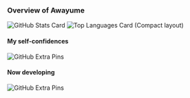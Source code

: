 ### Overview of Awayume
![GitHub Stats Card](https://github-readme-stats.vercel.app/api?username=Awayume&show_icons=true&count_private=true&theme=dark)
![Top Languages Card (Compact layout)](https://github-readme-stats.vercel.app/api/top-langs/?username=Awayume&layout=compact&theme=dark)

#### My self-confidences
![GitHub Extra Pins](https://github-readme-stats.vercel.app/api/pin/?username=Awayume&repo=cfddns&theme=dark)

#### Now developing
![GitHub Extra Pins](https://github-readme-stats.vercel.app/api/pin/?username=Awayume&repo=SSConciliator&theme=dark)

<!--
**Awayume/Awayume** is a ✨ _special_ ✨ repository because its `README.md` (this file) appears on your GitHub profile.

Here are some ideas to get you started:

- 🔭 I’m currently working on ...
- 🌱 I’m currently learning ...
- 👯 I’m looking to collaborate on ...
- 🤔 I’m looking for help with ...
- 💬 Ask me about ...
- 📫 How to reach me: ...
- 😄 Pronouns: ...
- ⚡ Fun fact: ...
-->
